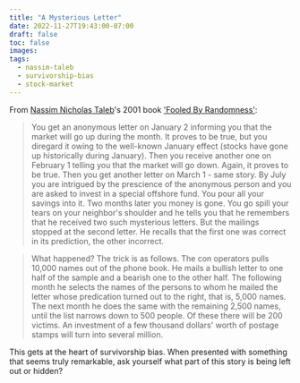 ```yaml
---
title: "A Mysterious Letter"
date: 2022-11-27T19:43:00-07:00
draft: false
toc: false
images:
tags:
  - nassim-taleb
  - survivorship-bias
  - stock-market
---
```


From [Nassim Nicholas Taleb](https://en.wikipedia.org/w/index.php?title=Nassim_Nicholas_Taleb&oldid=1122848974)'s 2001 book ['Fooled By Randomness'](https://en.wikipedia.org/w/index.php?title=Fooled_by_Randomness&oldid=1115282999):

> You get an anonymous letter on January 2 informing you that the market will go up during the month. It proves to be true, but you diregard it owing to the well-known January effect (stocks have gone up historically during January). Then you receive another one on February 1 telling you that the market will go down. Again, it proves to be true. Then you get another letter on March 1 - same story. By July you are intrigued by the prescience of the anonymous person and you are asked to invest in a special offshore fund. You pour all your savings into it. Two months later you money is gone. You go spill your tears on your neighbor's shoulder and he tells you that he remembers that he received two such mysterious letters. But the mailings stopped at the second letter. He recalls that the first one was correct in its prediction, the other incorrect. 

> What happened? The trick is as follows. The con operators pulls 10,000 names out of the phone book. He mails a bullish letter to one half of the sample and a bearish one to the other half. The following month he selects the names of the persons to whom he mailed the letter whose predication turned out to the right, that is, 5,000 names. The next month he does the same with the remaining 2,500 names, until the list narrows down to 500 people. Of these there will be 200 victims. An investment of a few thousand dollars' worth of postage stamps will turn into several million. 


This gets at the heart of survivorship bias. When presented with something that seems truly remarkable, ask yourself what part of this story is being left out or hidden?
